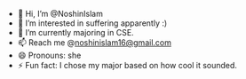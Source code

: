 - 👋 Hi, I’m @NoshinIslam
- 👀 I’m interested in suffering apparently :)
- 🌱 I’m currently majoring in CSE.
- 📫 Reach me @noshinislam16@gmail.com
- 😄 Pronouns: she
- ⚡ Fun fact: I chose my major based on how cool it sounded.

<!---
NoshinIslam/NoshinIslam is a ✨ special ✨ repository because its `README.md` (this file) appears on your GitHub profile.
You can click the Preview link to take a look at your changes.
--->
